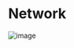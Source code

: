 # Network  
![image](https://user-images.githubusercontent.com/76835313/125666693-7202d980-c10b-46d0-9929-17aa5ede8cb3.png)
